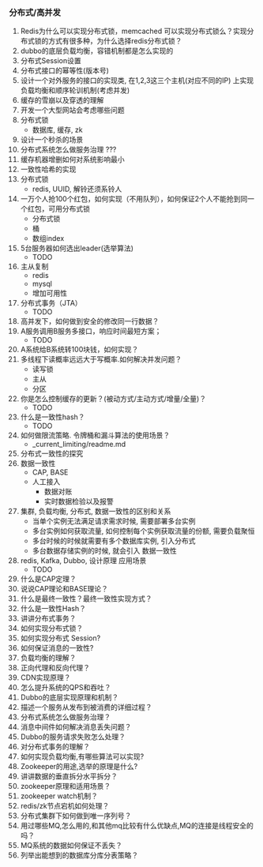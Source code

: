 ### 分布式/高并发
1. Redis为什么可以实现分布式锁，memcached 可以实现分布式锁么？实现分布式锁的方式有很多种，为什么选择redis分布式锁？
2. dubbo的底层负载均衡，容错机制都是怎么实现的
3. 分布式Session设置
4. 分布式接口的幂等性(版本号)
5. 设计一个对外服务的接口的实现类, 在1,2,3这三个主机(对应不同的IP) 上实现 负载均衡和顺序轮训机制(考虑并发)
6. 缓存的雪崩以及穿透的理解
7. 开发一个大型网站会考虑哪些问题
8. 分布式锁
    - 数据库, 缓存, zk
9. 设计一个秒杀的场景
10. 分布式系统怎么做服务治理 ???
11. 缓存机器增删如何对系统影响最小
12. 一致性哈希的实现
13. 分布式锁
    - redis, UUID, 解铃还须系铃人
14. 一万个人抢100个红包，如何实现（不用队列），如何保证2个人不能抢到同一个红包，可用分布式锁
    - 分布式锁
    - 桶
    - 数组index
15. 5台服务器如何选出leader(选举算法)
    - TODO
16. 主从复制
    - redis
    - mysql
    - 增加可用性
17. 分布式事务（JTA）
    - TODO
18. 高并发下，如何做到安全的修改同一行数据？
19. A服务调用B服务多接口，响应时间最短方案；
    - TODO
20. A系统给B系统转100块钱，如何实现？
21. 多线程下读概率远远大于写概率.如何解决并发问题？
    - 读写锁
    - 主从
    - 分区
22. 你是怎么控制缓存的更新？(被动方式/主动方式/增量/全量)？
    - TODO
23. 什么是一致性hash？
    - TODO
24. 如何做限流策略. 令牌桶和漏斗算法的使用场景？
    - _current_limiting/readme.md
25. 分布式一致性的探究
26. 数据一致性
    - CAP, BASE
    - 人工接入
        - 数据对账
        - 实时数据检验以及报警
27. 集群, 负载均衡, 分布式, 数据一致性的区别和关系
    - 当单个实例无法满足请求需求时候, 需要部署多台实例
    - 多台实例如何获取流量, 如何控制每个实例获取流量的份额, 需要负载聚恒
    - 多台时候的时候就需要有多个数据库实例, 引入分布式
    - 多台数据存储实例的时候, 就会引入 数据一致性
28. redis, Kafka, Dubbo, 设计原理 应用场景
    - TODO
1. 什么是CAP定理？
1. 说说CAP理论和BASE理论？
1. 什么是最终一致性？最终一致性实现方式？
1. 什么是一致性Hash？
1. 讲讲分布式事务？
1. 如何实现分布式锁？
1. 如何实现分布式 Session?
1. 如何保证消息的一致性?
1. 负载均衡的理解？
1. 正向代理和反向代理？
1. CDN实现原理？
1. 怎么提升系统的QPS和吞吐？
1. Dubbo的底层实现原理和机制？
1. 描述一个服务从发布到被消费的详细过程？
1. 分布式系统怎么做服务治理？
1. 消息中间件如何解决消息丢失问题？
1. Dubbo的服务请求失败怎么处理？
1. 对分布式事务的理解？
1. 如何实现负载均衡,有哪些算法可以实现?
1. Zookeeper的用途,选举的原理是什么?
1. 讲讲数据的垂直拆分水平拆分？
1. zookeeper原理和适用场景？
1. zookeeper watch机制？
1. redis/zk节点宕机如何处理？
1. 分布式集群下如何做到唯一序列号？
1. 用过哪些MQ,怎么用的,和其他mq比较有什么优缺点,MQ的连接是线程安全的吗？
1. MQ系统的数据如何保证不丢失？
1. 列举出能想到的数据库分库分表策略？